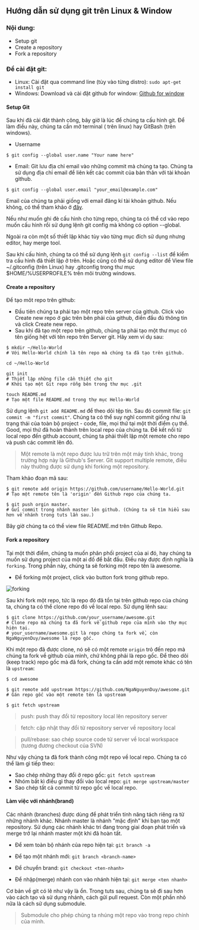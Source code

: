 ## Hướng dẫn sử dụng git trên Linux & Window ##

### Nội dung: ###

* Setup git
* Create a repository
* Fork a repository

### Để cài đặt git: ###
  * Linux: Cài đặt qua command line (tùy vào từng distro): `sudo apt-get install git`
  * Windows: Download và cài đặt github for window: [Github for window](https://github-windows.s3.amazonaws.com/GitHubSetup.exe "Github for Window")


#### Setup Git ####

Sau khi đã cài đặt thành công, bây giờ là lúc để chúng ta cấu hình git. Để làm điều này, chúng ta cần mở terminal ( trên linux) hay GitBash (trên windows).

- Username
```
$ git config --global user.name "Your name here"
```

- Email: Git lưu địa chỉ email vào những commit mà chúng ta tạo. Chúng ta sử dụng địa chỉ email để liên kết các commit của bản thân với tài khoản github.
```
$ git config --global user.email "your_email@example.com"
```
Email của chúng ta phải giống với email đăng kí tài khoản github. Nếu không, có thể tham khảo ở [đây](https://help.github.com/articles/how-do-i-change-my-primary-email-address).

Nếu như muốn ghi đè cấu hình cho từng repo, chúng ta có thể cd vào repo muốn cấu hình rồi sử dụng lệnh git config mà không có option --global.

Ngoài ra còn một số thiết lập khác tùy vào từng mục đích sử dụng nhưng editor, hay merge tool.

Sau khi cấu hình, chúng ta có thể sử dụng lệnh `git config --list` để kiểm tra cấu hình đã thiết lập ở trên. Hoặc cũng có thể sử dụng editor để View file ~/.gitconfig (trên Linux) hay .gitconfig trong thư mục $HOME/%USERPROFILE% trên môi trường windows.

#### Create a repository ####
Để tạo môt repo trên github:
* Đầu tiên chúng ta phải tạo một repo trên server của github. Click vào Create new repo ở gác trên bên phải của github, điền đầu đủ thông tin và click Create new repo.
* Sau khi đã tạo một repo trên github, chúng ta phải tạo một thư mục có tên giống hệt với tên repo trên Server git. Hãy xem ví dụ sau:
```
$ mkdir ~/Hello-World
# Với Hello-World chính là tên repo mà chúng ta đã tạo trên github.

cd ~/Hello-World

git init
# Thiết lập những file cần thiết cho git
# Khởi tạo một Git repo rỗng bên trong thư mục .git

touch README.md
# Tạo một file README.md trong thự mục Hello-World
```
Sử dụng lệnh `git add README.md` để theo dõi tệp tin.
Sau đó commit file: `git commit -m "first commit"`.
Chúng ta có thể suy nghĩ commit giống như là trạng thái của toàn bộ project - code, file, mọi thứ tại một thời điểm cụ thể.
Good, mọi thứ đã hoàn thành trên local repo của chúng ta. Để kết nối từ local repo đến github account, chúng ta phải thiết lập một remote cho repo và push các commit lên đó.
> Một remote là một repo được lưu trữ trên một máy tính khác, trong trường hợp này là Github's Server. Git support multiple remote, điều này thường được sử dụng khi forking một repository.

Tham khảo đoạn mã sau:
```
$ git remote add origin https://github.com/username/Hello-World.git
# Tạo một remote tên là 'origin' đến Github repo của chúng ta.

$ git push orgin master.
# Gửi commit trong nhánh master lên github. (Chúng ta sẽ tìm hiểu sau hơn về nhánh trong tuts lần sau.)
```
Bây giờ chúng ta có thể view file README.md trên Github Repo.

#### Fork a repository ####

Tại một thời điểm, chúng ta muốn phân phối project của ai đó, hay chúng ta muốn sử dụng project của một ai đố để bắt đầu. Điều này được định nghĩa là `forking`. Trong phần này, chúng ta sẽ forking một repo tên là awesome.

- Để forking một project, click vào button fork trong github repo.

![forking](https://raw.githubusercontent.com/NgaNguyenDuy/git_tuts/master/images/gitfork.png "Forking repo")

Sau khi fork một repo, tức là repo đó đã tồn tại trên github repo của chúng ta, chúng ta có thể clone repo đó về local repo. Sử dụng lệnh sau:
```
$ git clone https://github.com/your_username/awesome.git
# Clone repo mà chúng ta đã fork về github repo của mình vào thự mục hiện tại.
# your_username/awesome.git là repo chúng ta fork về, còn NgaNguyenDuy/awesome là repo gốc.
```

Khi một repo đã được clone, nó sẽ có một remote `origin` trỏ đến repo mà chúng ta fork về github của mình, chứ không phải là repo gốc. Để theo dõi (keep track) repo gốc mà đã fork, chúng ta cần add một remote khác có tên là `upstream`:
```
$ cd awesome

$ git remote add upstream https://github.com/NgaNguyenDuy/awesome.git
# Gán repo gốc vào một remote tên là upstream

$ git fetch upstream
```
> push: push thay đổi từ repository local lên repository server

> fetch: cập nhật thay đổi từ repository server về repository local

> pull/rebase: sao chép source code từ server về local workspace (tương đương checkout của SVN)

Như vậy chúng ta đã fork thành công một repo về local repo.
Chúng ta có thể làm gì tiếp theo:
- Sao chép những thay đổi ở repo gốc: `git fetch upstream`
- Nhóm bất kì điều gì thay đổi vào local repo: `git merge upstream/master`
- Sao chép tất cả commit từ repo gốc về local repo.

#### Làm việc với nhánh(brand)

Các nhánh (branches) được dùng để phát triển tính năng tách riêng ra từ những nhánh khác. Nhánh master là nhánh "mặc định" khi bạn tạo một repository. Sử dụng các nhánh khác tri đang trong giai đoạn phát triển và merge trở lại nhánh master một khi đã hoàn tất.

- Để xem toàn bộ nhánh của repo hiện tại:
`git branch -a`

- Để tạo một nhánh mới:
`git branch <branch-name>`

- Để chuyển brand: 
`git checkout <ten-nhanh>`

- Để nhập(merge) nhánh con vào nhánh hiện tại: 
`git merge <ten nhanh>`

Cơ bản về git có lẽ như vậy là ổn. Trong tuts sau, chúng ta sẽ đi sau hơn vào cách tạo và sử dụng nhánh, cách gửi pull request. Còn một phần nhỏ nữa là cách sử dụng submodule.
> Submodule cho phép chúng ta nhúng một repo vào trong repo chính của mình.
